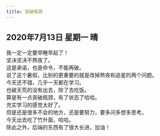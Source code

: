 ```yaml
---
title: 突破瓶颈
---
```

## 2020年7月13日 星期一 晴
我一定一定要早睡早起了！  
坚决坚决不熬夜了。  
这是承诺，也是命令，不能再破。  
说了这个暑假，比别的更重要的就是改掉熬夜和追星的两个问题。  
今天还不错，几乎一天都在学习。  
也破天荒的没有出去，除了去吃饭。  
算是有一点突破瓶颈，有了状态了哈哈。  
充实学习的感觉太好了。  
但是还是很多不会的地方，还是要努力，要多问多想多思考。  
今天出去吃了竹升面，哈哈。  
除此之外，后端的东西有了很大长进，加油！  